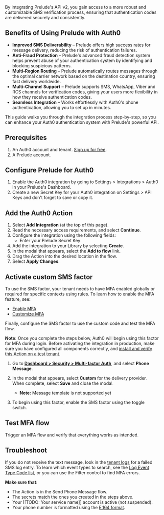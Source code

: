 By integrating Prelude's API v2, you gain access to a more robust and customizable SMS verification process, ensuring that authentication codes are delivered securely and consistently.

## Benefits of Using Prelude with Auth0

- **Improved SMS Deliverability** – Prelude offers high success rates for message delivery, reducing the risk of authentication failures.
- **Anti-Fraud Protection** – Prelude's advanced fraud detection system helps prevent abuse of your authentication system by identifying and blocking suspicious patterns.
- **Multi-Region Routing** – Prelude automatically routes messages through the optimal carrier network based on the destination country, ensuring fast delivery worldwide.
- **Multi-Channel Support** – Prelude supports SMS, WhatsApp, Viber and RCS channels for verification codes, giving your users more flexibility in how they receive authentication codes.
- **Seamless Integration** – Works effortlessly with Auth0's phone authentication, allowing you to set up in minutes.

This guide walks you through the integration process step-by-step, so you can enhance your Auth0 authentication system with Prelude's powerful API.

## Prerequisites

1. An Auth0 account and tenant. [Sign up for free](https://auth0.com/signup).
2. A Prelude account.

## Configure Prelude for Auth0

1. Enable the Auth0 integration by going to Settings > Integrations > Auth0 in your Prelude's Dashboard.
1. Create a new Secret Key for your Auth0 integration on Settings > API Keys and don't forget to save or copy it.

## Add the Auth0 Action

1. Select **Add Integration** (at the top of this page).
1. Read the necessary access requirements, and select **Continue**.
1. Configure the integration using the following fields:
   - Enter your Prelude Secret Key
1. Add the integration to your Library by selecting **Create**.
1. In the modal that appears, select the **Add to flow** link.
1. Drag the Action into the desired location in the flow.
1. Select **Apply Changes**.

## Activate custom SMS factor

To use the SMS factor, your tenant needs to have MFA enabled globally or required for specific contexts using rules. To learn how to enable the MFA feature, see:

- [Enable MFA](https://auth0.com/docs/secure/multi-factor-authentication/enable-mfa)
- [Customize MFA](https://auth0.com/docs/secure/multi-factor-authentication/customize-mfa)

Finally, configure the SMS factor to use the custom code and test the MFA flow.

**Note:** Once you complete the steps below, Auth0 will begin using this factor for MFA during login. Before activating the integration in production, make sure you have configured all components correctly, and [install and verify this Action on a test tenant](https://auth0.com/docs/get-started/auth0-overview/create-tenants/set-up-multiple-environments).

1. Go to **[Dashboard > Security > Multi-factor Auth](https://manage.auth0.com/select-tenant?path=/mfa)**, and select **Phone Message**.
1. In the modal that appears, select **Custom** for the delivery provider. When complete, select **Save** and close the modal.

   - **Note:** Message template is not supported yet

1. To begin using this factor, enable the SMS factor using the toggle switch.

## Test MFA flow

Trigger an MFA flow and verify that everything works as intended.

## Troubleshoot

If you do not receive the text message, look in the [tenant logs](https://auth0.com/docs/deploy-monitor/logs) for a failed SMS log entry. To learn which event types to search, see the [Log Event Type Code list](https://auth0.com/docs/deploy-monitor/logs/log-event-type-codes), or you can use the Filter control to find MFA errors.

**Make sure that:**

- The Action is in the Send Phone Message flow.
- The secrets match the ones you created in the steps above.
- Your [[TODO: Your service name]] account is active (not suspended).
- Your phone number is formatted using the [E.164 format](https://en.wikipedia.org/wiki/E.164).
